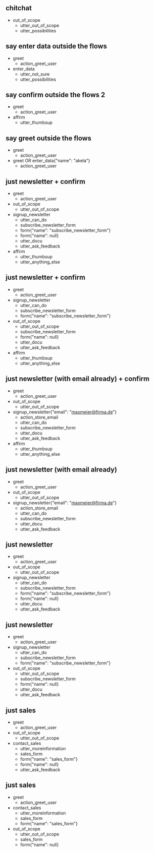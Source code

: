 ## chitchat
* out_of_scope
    - utter_out_of_scope
    - utter_possibilities

## say enter data outside the flows
* greet
    - action_greet_user
* enter_data
    - utter_not_sure
    - utter_possibilities

## say confirm outside the flows 2
* greet
    - action_greet_user
* affirm
    - utter_thumbsup

## say greet outside the flows
* greet
    - action_greet_user
* greet OR enter_data{"name": "akela"}
    - action_greet_user

## just newsletter + confirm
* greet
    - action_greet_user
* out_of_scope
    - utter_out_of_scope
* signup_newsletter
    - utter_can_do
    - subscribe_newsletter_form
    - form{"name": "subscribe_newsletter_form"}
    - form{"name": null}
    - utter_docu
    - utter_ask_feedback
* affirm
    - utter_thumbsup
    - utter_anything_else

## just newsletter + confirm
* greet
    - action_greet_user
* signup_newsletter
    - utter_can_do
    - subscribe_newsletter_form
    - form{"name": "subscribe_newsletter_form"}
* out_of_scope
    - utter_out_of_scope
    - subscribe_newsletter_form
    - form{"name": null}
    - utter_docu
    - utter_ask_feedback
* affirm
    - utter_thumbsup
    - utter_anything_else

## just newsletter (with email already) + confirm
* greet
    - action_greet_user
* out_of_scope
    - utter_out_of_scope
* signup_newsletter{"email": "maxmeier@firma.de"}
    - action_store_email
    - utter_can_do
    - subscribe_newsletter_form
    - utter_docu
    - utter_ask_feedback
* affirm
    - utter_thumbsup
    - utter_anything_else

## just newsletter (with email already)
* greet
    - action_greet_user
* out_of_scope
    - utter_out_of_scope
* signup_newsletter{"email": "maxmeier@firma.de"}
    - action_store_email
    - utter_can_do
    - subscribe_newsletter_form
    - utter_docu
    - utter_ask_feedback

## just newsletter
* greet
    - action_greet_user
* out_of_scope
    - utter_out_of_scope
* signup_newsletter
    - utter_can_do
    - subscribe_newsletter_form
    - form{"name": "subscribe_newsletter_form"}
    - form{"name": null}
    - utter_docu
    - utter_ask_feedback

## just newsletter
* greet
    - action_greet_user
* signup_newsletter
    - utter_can_do
    - subscribe_newsletter_form
    - form{"name": "subscribe_newsletter_form"}
* out_of_scope
    - utter_out_of_scope
    - subscribe_newsletter_form
    - form{"name": null}
    - utter_docu
    - utter_ask_feedback

## just sales
* greet
    - action_greet_user
* out_of_scope
    - utter_out_of_scope
* contact_sales
    - utter_moreinformation
    - sales_form
    - form{"name": "sales_form"}
    - form{"name": null}
    - utter_ask_feedback

## just sales
* greet
    - action_greet_user
* contact_sales
    - utter_moreinformation
    - sales_form
    - form{"name": "sales_form"}
* out_of_scope
    - utter_out_of_scope
    - sales_form
    - form{"name": null}

